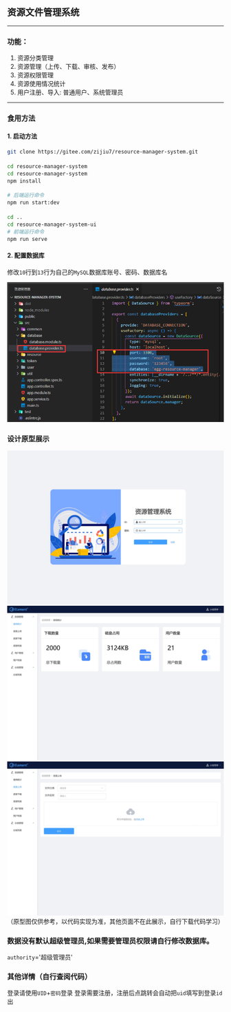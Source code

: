 ## 资源文件管理系统
---
### 功能：
1. 资源分类管理
2. 资源管理（上传、下载、审核、发布）
3. 资源权限管理
4. 资源使用情况统计
5. 用户注册、导入: 普通用户、系统管理员

---
### 食用方法

#### 1. 启动方法

```bash
git clone https://gitee.com/zijiu7/resource-manager-system.git

cd resource-manager-system
cd resource-manager-system
npm install

# 后端运行命令
npm run start:dev

cd ..
cd resource-manager-system-ui
# 前端运行命令
npm run serve
```

#### 2. 配置数据库

修改`10`行到`13`行为自己的`MySQL`数据库账号、密码、数据库名

![配置数据库](./img/%E9%85%8D%E7%BD%AE%E6%95%B0%E6%8D%AE%E5%BA%93.png)

### 设计原型展示
![登录页面](./img/%E7%99%BB%E5%BD%95%E7%95%8C%E9%9D%A2.jpg)
![首页](./img/%E9%A6%96%E9%A1%B5.jpg)
![上传页面](./img/%E4%B8%8A%E4%BC%A0%E9%A1%B5%E9%9D%A2.jpg)
（原型图仅供参考，以代码实现为准，其他页面不在此展示，自行下载代码学习）
### 数据没有默认超级管理员,如果需要管理员权限请自行修改数据库。
`authority`='超级管理员'

### 其他详情（自行查阅代码）

登录请使用`UID`+`密码`登录
登录需要注册，注册后点跳转会自动把`uid`填写到登录`id`出
